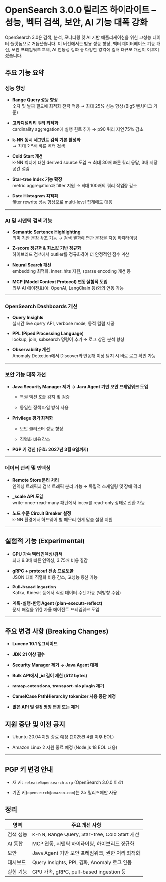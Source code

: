 # OpenSearch 3.0.0 릴리즈 하이라이트 – 성능, 벡터 검색, 보안, AI 기능 대폭 강화

OpenSearch 3.0은 검색, 분석, 모니터링 및 AI 기반 애플리케이션을 위한 고성능 데이터 플랫폼으로 거듭났습니다. 이 버전에서는 범용 성능 향상, 벡터 데이터베이스 기능 개선, 보안 프레임워크 교체, AI 연동성 강화 등 다양한 영역에 걸쳐 대규모 개선이 이루어졌습니다.


## 주요 기능 요약

### 성능 향상

- **Range Query 성능 향상**  
    숫자 및 날짜 필드에 최적화 전략 적용 → 최대 25% 성능 향상 (Big5 벤치마크 기준)
    
- **고카디널리티 쿼리 최적화**  
    cardinality aggregation에 실행 힌트 추가 → p90 쿼리 지연 75% 감소
    
- **k-NN 동시 세그먼트 검색 기본 활성화**  
    → 최대 2.5배 빠른 벡터 검색
    
- **Cold Start 개선**  
    k-NN 벡터에 대한 derived source 도입 → 최대 30배 빠른 쿼리 응답, 3배 저장 공간 절감
    
- **Star-tree Index 기능 확장**  
    metric aggregation과 filter 지원 → 최대 100배의 쿼리 작업량 감소
    
- **Date Histogram 최적화**  
    filter rewrite 성능 향상으로 multi-level 집계에도 대응
    

---

### AI 및 시맨틱 검색 기능

- **Semantic Sentence Highlighting**  
    의미 기반 문장 강조 기능 → 검색 결과에 연관 문장을 자동 하이라이팅
    
- **Z-score 정규화 & 최소값 기반 정규화**  
    하이브리드 검색에서 outlier를 정규화하여 더 안정적인 점수 계산
    
- **Neural Search 개선**  
    embedding 최적화, inner_hits 지원, sparse encoding 개선 등
    
- **MCP (Model Context Protocol) 연동 실험적 도입**  
    외부 AI 에이전트(예: OpenAI, LangChain 등)와의 연동 가능
    

---

### OpenSearch Dashboards 개선

- **Query Insights**  
    실시간 live query API, verbose mode, 동적 컬럼 제공
    
- **PPL (Piped Processing Language)**  
    lookup, join, subsearch 명령어 추가 → 로그 상관 분석 향상
    
- **Observability 개선**  
    Anomaly Detection에서 Discover와 연동해 이상 탐지 시 바로 로그 확인 가능
    

---

### 보안 기능 대폭 개선

- **Java Security Manager 제거 → Java Agent 기반 보안 프레임워크 도입**
    
    - 특권 액션 호출 감지 및 검증
        
    - 동일한 정책 파일 방식 사용
        
- **Privilege 평가 최적화**
    
    - 보안 클러스터 성능 향상
        
    - 직렬화 비용 감소
        
- **PGP 키 갱신 (유효: 2027년 3월 6일까지)**
    

---

### 데이터 관리 및 인덱싱

- **Remote Store 분리 처리**  
    인덱싱 트래픽과 검색 트래픽 분리 가능 → 독립적 스케일링 및 장애 격리
    
- **_scale API 도입**  
    write-once-read-many 패턴에서 index를 read-only 상태로 전환 가능
    
- **노드 수준 Circuit Breaker 설정**  
    k-NN 환경에서 하드웨어 별 메모리 한계 맞춤 설정 지원
    

---

## 실험적 기능 (Experimental)

- **GPU 가속 벡터 인덱싱/검색**  
    최대 9.3배 빠른 인덱싱, 3.75배 비용 절감
    
- **gRPC + protobuf 전송 프로토콜**  
    JSON 대비 직렬화 비용 감소, 고성능 통신 가능
    
- **Pull-based ingestion**  
    Kafka, Kinesis 등에서 직접 데이터 수신 가능 (역방향 수집)
    
- **계획-실행-반영 Agent (plan-execute-reflect)**  
    문제 해결을 위한 자율 에이전트 프레임워크 도입
    

---

## 주요 변경 사항 (Breaking Changes)

- **Lucene 10.1 업그레이드**
    
- **JDK 21 이상 필수**
    
- **Security Manager 제거 → Java Agent 대체**
    
- **Bulk API에서 _id 길이 제한 (512 bytes)**
    
- **mmap.extensions, transport-nio plugin 제거**
    
- **CamelCase PathHierarchy tokenizer 사용 중단 예정**
    
- **많은 API 및 설정 명칭 변경 또는 제거**

## 지원 중단 및 이전 공지

- Ubuntu 20.04 지원 종료 예정 (2025년 4월 이후 EOL)
    
- Amazon Linux 2 지원 종료 예정 (Node.js 18 EOL 대응)
    

---

## PGP 키 변경 안내

- 새 키: `release@opensearch.org` (OpenSearch 3.0.0 이상)
    
- 기존 키(`opensearch@amazon.com`)는 2.x 릴리즈에만 사용

## 정리

| 영역    | 주요 개선 사항                                    |
| ----- | ------------------------------------------- |
| 검색 성능 | k-NN, Range Query, Star-tree, Cold Start 개선 |
| AI 통합 | MCP 연동, 시맨틱 하이라이팅, 하이브리드 정규화                |
| 보안    | Java Agent 기반 보안 프레임워크, 권한 처리 최적화           |
| 대시보드  | Query Insights, PPL 강화, Anomaly 로그 연동       |
| 실험 기능 | GPU 가속, gRPC, pull-based ingestion 등        |
